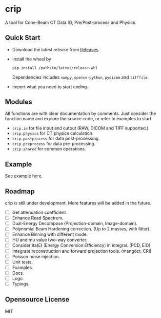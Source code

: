 # crip

A tool for Cone-Beam CT Data IO, Pre/Post-process and Physics.

## Quick Start

- Download the latest release from [Releases](https://github.com/z0gSh1u/crip/releases).

- Install the wheel by

  ```sh
  pip install /path/to/latest/release.whl
  ```

  Dependencies includes `numpy`, `opencv-python`, `pydicom` and `tifffile`.

- Import what you need to start coding.

## Modules

All functions are with clear documentation by comments. Just consider the function name and explore the source code, or refer to examples to start.

- `crip.io` for file input and output (RAW, DICOM and TIFF supported.)
- `crip.physics` for CT physics calculation.
- `crip.postprocess` for data post-processing.
- `crip.preprocess` for data pre-processing.
- `crip.shared` for common operations.

## Example

See [example](./example) here.

## Roadmap

crip is still under development. More features will be added in the future.

- [ ] Get attenuation coefficient.
- [ ] Enhance Read Spectrum.
- [ ] Dual-Energy Decompose (Projection-domain, Image-domain).
- [ ] Polynomial Beam Hardening correction. (Up to 2 masses, with fitter).
- [ ] Enhance Binning with different mode.
- [ ] HU and mu value two-way converter.
- [ ] Consider ita(E) (Energy Conversion Efficiency) in integral. (PCD, EID)
- [ ] Integrate reconstruction and forward projection tools. (mangoct, CRI)
- [ ] Poisson noise injection.
- [ ] Unit tests.
- [ ] Examples.
- [ ] Docs.
- [ ] Logo.
- [ ] Typings.

## Opensource License

MIT

